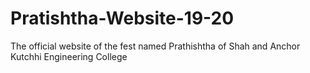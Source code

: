 # Pratishtha-Website-19-20
The official website of the fest named Prathishtha of Shah and Anchor Kutchhi Engineering College
